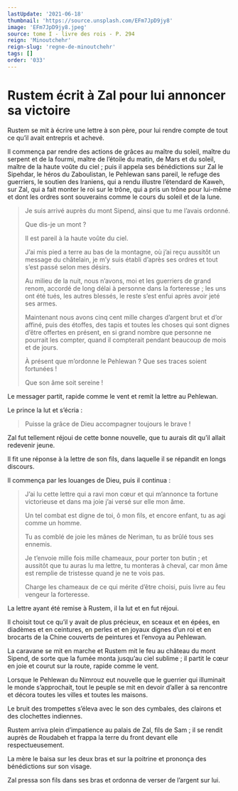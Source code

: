 ```yaml
---
lastUpdate: '2021-06-18'
thumbnail: 'https://source.unsplash.com/EFm7JpD9jy8'
image: 'EFm7JpD9jy8.jpeg'
source: tome I - livre des rois - P. 294
reign: 'Minoutchehr'
reign-slug: 'regne-de-minoutchehr'
tags: []
order: '033'
---
```


# Rustem écrit à Zal pour lui annoncer sa victoire

Rustem se mit à écrire une lettre à son père, pour lui rendre compte de tout ce qu’il avait entrepris et achevé.

Il commença par rendre des actions de grâces au maître du soleil, maître du serpent et de la fourmi, maître de l’étoile du matin, de Mars et du soleil, maître de la haute voûte du ciel ; puis il appela ses bénédictions sur Zal le Sipehdar, le héros du Zaboulistan, le Pehlewan sans pareil, le refuge des guerriers, le soutien des Iraniens, qui a rendu illustre l’étendard de Kaweh, sur Zal, qui a fait monter le roi sur le trône, qui a pris un trône pour lui-même et dont les ordres sont souverains comme le cours du soleil et de la lune.

> Je suis arrivé auprès du mont Sipend, ainsi que tu me l’avais ordonné.
>
> Que dis-je un mont ?
>
> Il est pareil à la haute voûte du ciel.
>
> J’ai mis pied a terre au bas de la montagne, où j’ai reçu aussitôt un message du châtelain, je m’y suis établi d’après ses ordres et tout s’est passé selon mes désirs.
>
> Au milieu de la nuit, nous n’avons, moi et les guerriers de grand renom, accordé de long délai à personne dans la forteresse ; les uns ont été tués, les autres blessés, le reste s’est enfui après avoir jeté ses armes.
>
> Maintenant nous avons cinq cent mille charges d’argent brut et d’or affiné, puis des étoffes, des tapis et toutes les choses qui sont dignes d’être offertes en présent, en si grand nombre que personne ne pourrait les compter, quand il compterait pendant beaucoup de mois et de jours.
>
> À présent que m’ordonne le Pehlewan ?
> Que ses traces soient fortunées !
>
> Que son âme soit sereine !

Le messager partit, rapide comme le vent et remit la lettre au Pehlewan.

Le prince la lut et s’écria :

> Puisse la grâce de Dieu accompagner toujours le brave !

Zal fut tellement réjoui de cette bonne nouvelle, que tu aurais dit qu’il allait redevenir jeune.

Il fit une réponse à la lettre de son fils, dans laquelle il se répandit en longs discours.

Il commença par les louanges de Dieu, puis il continua :

> J’ai lu cette lettre qui a ravi mon cœur et qui m’annonce ta fortune victorieuse et dans ma joie j’ai versé sur elle mon âme.
>
> Un tel combat est digne de toi, ô mon fils, et encore enfant, tu as agi comme un homme.
>
> Tu as comblé de joie les mânes de Neriman, tu as brûlé tous ses ennemis.
>
> Je t’envoie mille fois mille chameaux, pour porter ton butin ; et aussitôt que tu auras lu ma lettre, tu monteras à cheval, car mon âme est remplie de tristesse quand je ne te vois pas.
>
> Charge les chameaux de ce qui mérite d’être choisi, puis livre au feu vengeur la forteresse.

La lettre ayant été remise à Rustem, il la lut et en fut réjoui.

Il choisit tout ce qu’il y avait de plus précieux, en sceaux et en épées, en diadèmes et en ceintures, en perles et en joyaux dignes d’un roi et en brocarts de la Chine couverts de peintures et l’envoya au Pehlewan.

La caravane se mit en marche et Rustem mit le feu au château du mont Sipend, de sorte que la fumée monta jusqu’au ciel sublime ; il partit le cœur en joie et courut sur la route, rapide comme le vent.

Lorsque le Pehlewan du Nimrouz eut nouvelle que le guerrier qui illuminait le monde s’approchait, tout le peuple se mit en devoir d’aller à sa rencontre et décora toutes les villes et toutes les maisons.

Le bruit des trompettes s’éleva avec le son des cymbales, des clairons et des clochettes indiennes.

Rustem arriva plein d’impatience au palais de Zal, fils de Sam ; il se rendit auprès de Roudabeh et frappa la terre du front devant elle respectueusement.

La mère le baisa sur les deux bras et sur la poitrine et prononça des bénédictions sur son visage.

Zal pressa son fils dans ses bras et ordonna de verser de l’argent sur lui.
